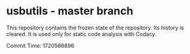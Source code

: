 # usbutils - master branch

This repository contains the frozen state of the repository.
Its history is cleared. It is used only for static code
analysis with Codacy.

Commit Time: 1720566896